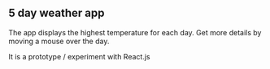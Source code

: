 ## 5 day weather app

The app displays the highest temperature for each day. Get more details by moving a mouse over the day.

It is a prototype / experiment with React.js


